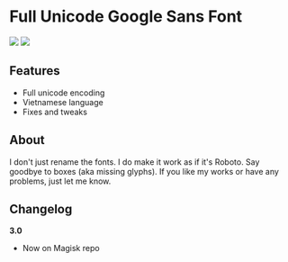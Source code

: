 # Full Unicode Google Sans Font
<img src="https://img.shields.io/badge/Version-3.0-brightgreen.svg"> <a href="https://forum.xda-developers.com/apps/magisk/font-headline-fonts-nongthaihoang-t3886349"><img src="https://img.shields.io/badge/XDA-Thread-orange.svg"></a>

## Features
- Full unicode encoding
- Vietnamese language
- Fixes and tweaks

## About
I don't just rename the fonts. I do make it work as if it's Roboto. Say goodbye to boxes (aka missing glyphs).
If you like my works or have any problems, just let me know.

## Changelog
**3.0**
- Now on Magisk repo
